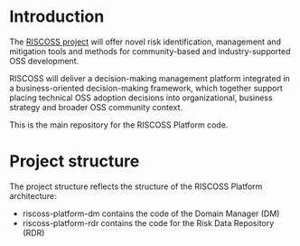 # Introduction

The [RISCOSS project](http://www.riscoss.eu) will offer novel risk identification, management and mitigation tools and methods for community-based and industry-supported OSS development. 

RISCOSS will deliver a decision-making management platform integrated in a business-oriented decision-making framework, which together support placing technical OSS adoption decisions into organizational, business strategy and broader OSS community context.

This is the main repository for the RISCOSS Platform code.

# Project structure

The project structure reflects the structure of the RISCOSS Platform architecture:

* riscoss-platform-dm contains the code of the Domain Manager (DM)
* riscoss-platform-rdr contains the code for the Risk Data Repository (RDR)



